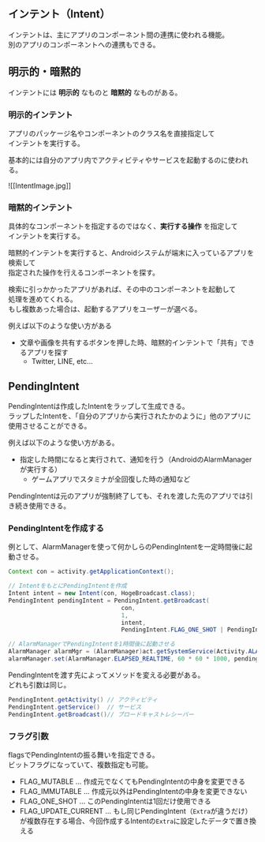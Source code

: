 ##  インテント（Intent）
インテントは、主にアプリのコンポーネント間の連携に使われる機能。  
別のアプリのコンポーネントへの連携もできる。

## 明示的・暗黙的
インテントには **明示的** なものと **暗黙的** なものがある。

### 明示的インテント
アプリのパッケージ名やコンポーネントのクラス名を直接指定して  
インテントを実行する。

基本的には自分のアプリ内でアクティビティやサービスを起動するのに使われる。

![[IntentImage.jpg]]

### 暗黙的インテント
具体的なコンポーネントを指定するのではなく、**実行する操作** を指定して  
インテントを実行する。

暗黙的インテントを実行すると、Androidシステムが端末に入っているアプリを検索して  
指定された操作を行えるコンポーネントを探す。

検索に引っかかったアプリがあれば、その中のコンポーネントを起動して  
処理を進めてくれる。  
もし複数あった場合は、起動するアプリをユーザーが選べる。

例えば以下のような使い方がある

* 文章や画像を共有するボタンを押した時、暗黙的インテントで「共有」できるアプリを探す
  - Twitter, LINE, etc...


## PendingIntent
PendingIntentは作成したIntentをラップして生成できる。  
ラップしたIntentを、「自分のアプリから実行されたかのように」他のアプリに使用させることができる。

例えば以下のような使い方がある。

* 指定した時間になると実行されて、通知を行う（AndroidのAlarmManagerが実行する）
  - ゲームアプリでスタミナが全回復した時の通知など

PendingIntentは元のアプリが強制終了しても、それを渡した先のアプリでは引き続き使用できる。

### PendingIntentを作成する
例として、AlarmManagerを使って何かしらのPendingIntentを一定時間後に起動させる。
```java
Context con = activity.getApplicationContext();

// IntentをもとにPendingIntentを作成
Intent intent = new Intent(con, HogeBroadcast.class);
PendingIntent pendingIntent = PendingIntent.getBroadcast(
								con, 
								1, 
								intent, 
								PendingIntent.FLAG_ONE_SHOT | PendingIntent.FLAG_IMMUTABLE);

// AlarmManagerでPendingIntentを1時間後に起動させる
AlarmManager alarmMgr = (AlarmManager)act.getSystemService(Activity.ALARM_SERVICE);  
alarmManager.set(AlarmManager.ELAPSED_REALTIME, 60 * 60 * 1000, pendingIntent);
```

PendingIntentを渡す先によってメソッドを変える必要がある。  
どれも引数は同じ。
```java
PendingIntent.getActivity() // アクティビティ
PendingIntent.getService()  // サービス
PendingIntent.getBroadcast()// ブロードキャストレシーバー
```

### フラグ引数
flagsでPendingIntentの振る舞いを指定できる。  
ビットフラグになっていて、複数指定も可能。

* FLAG_MUTABLE ... 作成元でなくてもPendingIntentの中身を変更できる
* FLAG_IMMUTABLE ... 作成元以外はPendingIntentの中身を変更できない
* FLAG_ONE_SHOT ... このPendingIntentは1回だけ使用できる
* FLAG_UPDATE_CURRENT ... もし同じPendingIntent（`Extra`が違うだけ）が複数存在する場合、今回作成するIntentの`Extra`に設定したデータで置き換える